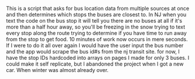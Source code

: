 This is a script that asks for bus location data from multiple sources at once and then determines which stops the buses are closest to.  In NJ when you text the code on the bus stop it will tell you there are no buses at all if it's more than a half hour away, so you'll be freezing in the snow trying to text every stop along the route trying to determine if you have time to run away from the stop to get food.  10 minutes of work now occurs in mere seconds.  If I were to do it all over again I would have the user input the bus number and the app would scrape the bus id#s from the nj transit site.  for now, I have the stop IDs hardcoded into arrays on pages I made for only 3 buses.  I could make it self replicate, but I abandoned the project when I got a new car.  When winter was almost already over.  
